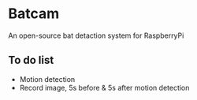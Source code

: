 # Batcam
An open-source bat detaction system for RaspberryPi

## To do list

* Motion detection
* Record image, 5s before & 5s after motion detection
